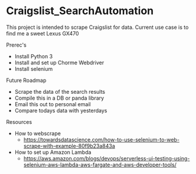 # Craigslist_SearchAutomation

This project is intended to scrape Craigslist for data. Current use case is to find me a sweet Lexus GX470

Prerec's
 - Install Python 3
 - Install and set up Chorme Webdriver
 - Install selenium
 
 Future Roadmap
 - Scrape the data of the search results
 - Compile this in a DB or panda library
 - Email this out to personal email
 - Compare todays data with yesterdays

Resources
 - How to webscrape
   - https://towardsdatascience.com/how-to-use-selenium-to-web-scrape-with-example-80f9b23a843a
 - How to set up Amazon Lambda
   - https://aws.amazon.com/blogs/devops/serverless-ui-testing-using-selenium-aws-lambda-aws-fargate-and-aws-developer-tools/
